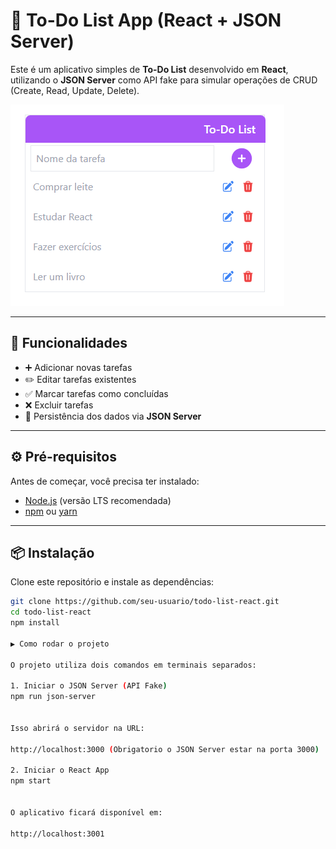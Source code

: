 # 📝 To-Do List App (React + JSON Server)

Este é um aplicativo simples de **To-Do List** desenvolvido em **React**, utilizando o **JSON Server** como API fake para simular operações de CRUD (Create, Read, Update, Delete).

<img src="https://raw.githubusercontent.com/edmarpires9/To-Do-List/refs/heads/main/public/app-preview.png" />

---

## 🚀 Funcionalidades
- ➕ Adicionar novas tarefas
- ✏️ Editar tarefas existentes
- ✅ Marcar tarefas como concluídas
- ❌ Excluir tarefas
- 🔄 Persistência dos dados via **JSON Server**

---

## ⚙️ Pré-requisitos
Antes de começar, você precisa ter instalado:
- [Node.js](https://nodejs.org/) (versão LTS recomendada)
- [npm](https://www.npmjs.com/) ou [yarn](https://yarnpkg.com/)

---

## 📦 Instalação
Clone este repositório e instale as dependências:

```bash
git clone https://github.com/seu-usuario/todo-list-react.git
cd todo-list-react
npm install

▶️ Como rodar o projeto

O projeto utiliza dois comandos em terminais separados:

1. Iniciar o JSON Server (API Fake)
npm run json-server


Isso abrirá o servidor na URL:

http://localhost:3000 (Obrigatorio o JSON Server estar na porta 3000)

2. Iniciar o React App
npm start


O aplicativo ficará disponível em:

http://localhost:3001
```
